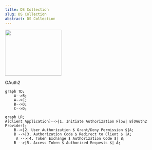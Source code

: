 ```yaml
---
title: DS Collection
slug: DS Collection
abstract: DS Collection
---
```


[<img src="https://img.youtube.com/vi/EEb6JP3NXBI/hqdefault.jpg" width="185" height="150"/>](https://www.youtube.com/embed/EEb6JP3NXBI)

OAuth2 


```mermaid!
graph TD;
    A-->B;
    A-->C;
    B-->D;
    C-->D;
```  


```mermaid!
graph LR;
A[Client Application]-->|1. Initiate Authorization Flow| B[OAuth2 Provider];
    B-->|2. User Authorization $ Grant/Deny Permission $|A;
    B -->|3. Authorization Code $ Redirect to Client $ |A;
     A -->|4. Token Exchange $ Authorization Code $| B;
    B -->|5. Access Token $ Authorized Requests $| A;
```


